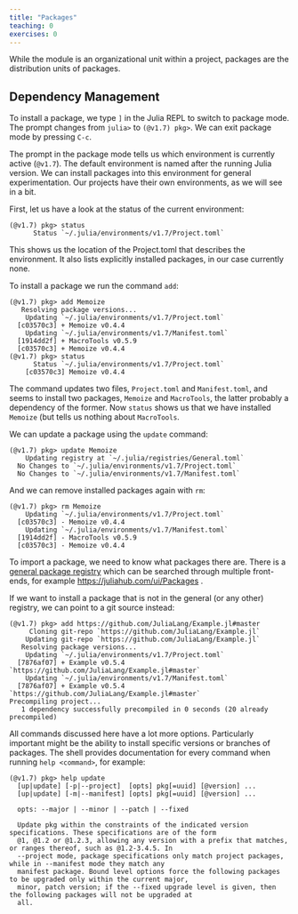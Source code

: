 ```yaml
---
title: "Packages"
teaching: 0
exercises: 0
---
```


While the module is an organizational unit within a project, packages are the
distribution units of packages.

## Dependency Management

To install a package, we type `]` in the Julia REPL to switch to package mode.
The prompt changes from `julia>` to `(@v1.7) pkg>`. We can exit package mode by
pressing `C-c`.

The prompt in the package mode tells us which environment is currently active
(`@v1.7`). The default environment is named after the running Julia version. We
can install packages into this environment for general experimentation. Our
projects have their own environments, as we will see in a bit.

First, let us have a look at the status of the current environment:

```shell
(@v1.7) pkg> status
      Status `~/.julia/environments/v1.7/Project.toml`
```

This shows us the location of the Project.toml that describes the environment.
It also lists explicitly installed packages, in our case currently none.

To install a package we run the command `add`:

```shell
(@v1.7) pkg> add Memoize
   Resolving package versions...
    Updating `~/.julia/environments/v1.7/Project.toml`
  [c03570c3] + Memoize v0.4.4
    Updating `~/.julia/environments/v1.7/Manifest.toml`
  [1914dd2f] + MacroTools v0.5.9
  [c03570c3] + Memoize v0.4.4
(@v1.7) pkg> status
      Status `~/.julia/environments/v1.7/Project.toml`
    [c03570c3] Memoize v0.4.4
```

The command updates two files, `Project.toml` and `Manifest.toml`, and seems to
install two packages, `Memoize` and `MacroTools`, the latter probably a
dependency of the former. Now `status` shows us that we have installed `Memoize`
(but tells us nothing about `MacroTools`.

We can update a package using the `update` command:

```shell
(@v1.7) pkg> update Memoize
    Updating registry at `~/.julia/registries/General.toml`
  No Changes to `~/.julia/environments/v1.7/Project.toml`
  No Changes to `~/.julia/environments/v1.7/Manifest.toml`
```

And we can remove installed packages again with `rm`:

```shell
(@v1.7) pkg> rm Memoize
    Updating `~/.julia/environments/v1.7/Project.toml`
  [c03570c3] - Memoize v0.4.4
    Updating `~/.julia/environments/v1.7/Manifest.toml`
  [1914dd2f] - MacroTools v0.5.9
  [c03570c3] - Memoize v0.4.4
```

To import a package, we need to know what packages there are. There is a
[general package registry](https://github.com/JuliaRegistries/General) which can
be searched through multiple front-ends, for example
https://juliahub.com/ui/Packages .

If we want to install a package that is not in the general (or any other)
registry, we can point to a git source instead:

```shell
(@v1.7) pkg> add https://github.com/JuliaLang/Example.jl#master
     Cloning git-repo `https://github.com/JuliaLang/Example.jl`
    Updating git-repo `https://github.com/JuliaLang/Example.jl`
   Resolving package versions...
    Updating `~/.julia/environments/v1.7/Project.toml`
  [7876af07] + Example v0.5.4 `https://github.com/JuliaLang/Example.jl#master`
    Updating `~/.julia/environments/v1.7/Manifest.toml`
  [7876af07] + Example v0.5.4 `https://github.com/JuliaLang/Example.jl#master`
Precompiling project...
   1 dependency successfully precompiled in 0 seconds (20 already precompiled)
```

All commands discussed here have a lot more options. Particularly important
might be the ability to install specific versions or branches of packages. The
shell provides documentation for every command when running `help <command>`,
for example:

```shell
(@v1.7) pkg> help update
  [up|update] [-p|--project]  [opts] pkg[=uuid] [@version] ...
  [up|update] [-m|--manifest] [opts] pkg[=uuid] [@version] ...

  opts: --major | --minor | --patch | --fixed

  Update pkg within the constraints of the indicated version specifications. These specifications are of the form
  @1, @1.2 or @1.2.3, allowing any version with a prefix that matches, or ranges thereof, such as @1.2-3.4.5. In
  --project mode, package specifications only match project packages, while in --manifest mode they match any
  manifest package. Bound level options force the following packages to be upgraded only within the current major,
  minor, patch version; if the --fixed upgrade level is given, then the following packages will not be upgraded at
  all.
```
